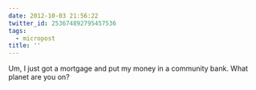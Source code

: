 ```yaml
---
date: 2012-10-03 21:56:22
twitter_id: 253674892795457536
tags:
  - micropost
title: ''
---
```


Um, I just got a mortgage and put my money in a community bank. What planet are you on?
